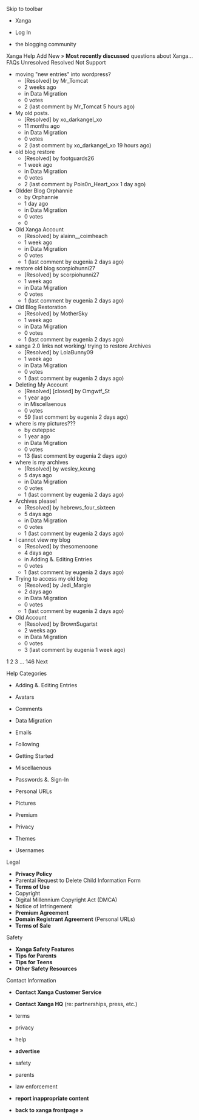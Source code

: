 Skip to toolbar

*   Xanga

*   Log In

*   the blogging community

Xanga Help Add New » **Most recently discussed** questions about Xanga… FAQs Unresolved Resolved Not Support

*   moving "new entries" into wordpress?
    *   \[Resolved\] by Mr\_Tomcat
    *   2 weeks ago
    *   in Data Migration
    *   0 votes
    *   2 (last comment by Mr\_Tomcat 5 hours ago)
*   My old posts.
    *   \[Resolved\] by xo\_darkangel\_xo
    *   11 months ago
    *   in Data Migration
    *   0 votes
    *   2 (last comment by xo\_darkangel\_xo 19 hours ago)
*   old blog restore
    *   \[Resolved\] by footguards26
    *   1 week ago
    *   in Data Migration
    *   0 votes
    *   2 (last comment by Pois0n\_Heart\_xxx 1 day ago)
*   Oldder Blog Orphannie
    *   by Orphannie
    *   1 day ago
    *   in Data Migration
    *   0 votes
    *   0
*   Old Xanga Account
    *   \[Resolved\] by alainn\_\_coimheach
    *   1 week ago
    *   in Data Migration
    *   0 votes
    *   1 (last comment by eugenia 2 days ago)
*   restore old blog scorpiohunni27
    *   \[Resolved\] by scorpiohunni27
    *   1 week ago
    *   in Data Migration
    *   0 votes
    *   1 (last comment by eugenia 2 days ago)
*   Old Blog Restoration
    *   \[Resolved\] by MotherSky
    *   1 week ago
    *   in Data Migration
    *   0 votes
    *   1 (last comment by eugenia 2 days ago)
*   xanga 2.0 links not working/ trying to restore Archives
    *   \[Resolved\] by LolaBunny09
    *   1 week ago
    *   in Data Migration
    *   0 votes
    *   1 (last comment by eugenia 2 days ago)
*   Deleting My Account
    *   \[Resolved\] \[closed\] by Omgwtf\_St
    *   1 year ago
    *   in Miscellaenous
    *   0 votes
    *   59 (last comment by eugenia 2 days ago)
*   where is my pictures???
    *   by cuteppsc
    *   1 year ago
    *   in Data Migration
    *   0 votes
    *   13 (last comment by eugenia 2 days ago)
*   where is my archives
    *   \[Resolved\] by wesley\_keung
    *   5 days ago
    *   in Data Migration
    *   0 votes
    *   1 (last comment by eugenia 2 days ago)
*   Archives please!
    *   \[Resolved\] by hebrews\_four\_sixteen
    *   5 days ago
    *   in Data Migration
    *   0 votes
    *   1 (last comment by eugenia 2 days ago)
*   I cannot view my blog
    *   \[Resolved\] by thesomenoone
    *   4 days ago
    *   in Adding &. Editing Entries
    *   0 votes
    *   1 (last comment by eugenia 2 days ago)
*   Trying to access my old blog
    *   \[Resolved\] by Jedi\_Margie
    *   2 days ago
    *   in Data Migration
    *   0 votes
    *   1 (last comment by eugenia 2 days ago)
*   Old Account
    *   \[Resolved\] by BrownSugartst
    *   2 weeks ago
    *   in Data Migration
    *   0 votes
    *   3 (last comment by eugenia 1 week ago)

1 2 3 ... 146 Next

Help Categories

*   Adding &. Editing Entries
*   Avatars
*   Comments
*   Data Migration
*   Emails
*   Following
*   Getting Started
*   Miscellaenous

*   Passwords &. Sign-In
*   Personal URLs
*   Pictures
*   Premium
*   Privacy
*   Themes
*   Usernames

Legal

*   **Privacy Policy**
*   Parental Request to Delete Child Information Form
*   **Terms of Use**
*   Copyright
*   Digital Millennium Copyright Act (DMCA)
*   Notice of Infringement
*   **Premium Agreement**
*   **Domain Registrant Agreement** (Personal URLs)
*   **Terms of Sale**

Safety

*   **Xanga Safety Features**
*   **Tips for Parents**
*   **Tips for Teens**
*   **Other Safety Resources**

Contact Information

*   **Contact Xanga Customer Service**
*   **Contact Xanga HQ** (re: partnerships, press, etc.)

*   terms
*   privacy
*   help
*   **advertise**

*   safety
*   parents
*   law enforcement
*   **report inappropriate content**

*   **back to xanga frontpage »**